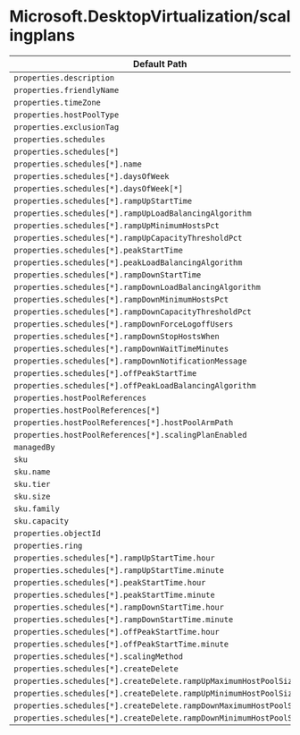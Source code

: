 # Microsoft.DesktopVirtualization/scalingplans

| Default Path | Alias |
|---|---|
| `properties.description` | `Microsoft.DesktopVirtualization/scalingPlans/description` |
| `properties.friendlyName` | `Microsoft.DesktopVirtualization/scalingPlans/friendlyName` |
| `properties.timeZone` | `Microsoft.DesktopVirtualization/scalingPlans/timeZone` |
| `properties.hostPoolType` | `Microsoft.DesktopVirtualization/scalingPlans/hostPoolType` |
| `properties.exclusionTag` | `Microsoft.DesktopVirtualization/scalingPlans/exclusionTag` |
| `properties.schedules` | `Microsoft.DesktopVirtualization/scalingPlans/schedules` |
| `properties.schedules[*]` | `Microsoft.DesktopVirtualization/scalingPlans/schedules[*]` |
| `properties.schedules[*].name` | `Microsoft.DesktopVirtualization/scalingPlans/schedules[*].name` |
| `properties.schedules[*].daysOfWeek` | `Microsoft.DesktopVirtualization/scalingPlans/schedules[*].daysOfWeek` |
| `properties.schedules[*].daysOfWeek[*]` | `Microsoft.DesktopVirtualization/scalingPlans/schedules[*].daysOfWeek[*]` |
| `properties.schedules[*].rampUpStartTime` | `Microsoft.DesktopVirtualization/scalingPlans/schedules[*].rampUpStartTime` |
| `properties.schedules[*].rampUpLoadBalancingAlgorithm` | `Microsoft.DesktopVirtualization/scalingPlans/schedules[*].rampUpLoadBalancingAlgorithm` |
| `properties.schedules[*].rampUpMinimumHostsPct` | `Microsoft.DesktopVirtualization/scalingPlans/schedules[*].rampUpMinimumHostsPct` |
| `properties.schedules[*].rampUpCapacityThresholdPct` | `Microsoft.DesktopVirtualization/scalingPlans/schedules[*].rampUpCapacityThresholdPct` |
| `properties.schedules[*].peakStartTime` | `Microsoft.DesktopVirtualization/scalingPlans/schedules[*].peakStartTime` |
| `properties.schedules[*].peakLoadBalancingAlgorithm` | `Microsoft.DesktopVirtualization/scalingPlans/schedules[*].peakLoadBalancingAlgorithm` |
| `properties.schedules[*].rampDownStartTime` | `Microsoft.DesktopVirtualization/scalingPlans/schedules[*].rampDownStartTime` |
| `properties.schedules[*].rampDownLoadBalancingAlgorithm` | `Microsoft.DesktopVirtualization/scalingPlans/schedules[*].rampDownLoadBalancingAlgorithm` |
| `properties.schedules[*].rampDownMinimumHostsPct` | `Microsoft.DesktopVirtualization/scalingPlans/schedules[*].rampDownMinimumHostsPct` |
| `properties.schedules[*].rampDownCapacityThresholdPct` | `Microsoft.DesktopVirtualization/scalingPlans/schedules[*].rampDownCapacityThresholdPct` |
| `properties.schedules[*].rampDownForceLogoffUsers` | `Microsoft.DesktopVirtualization/scalingPlans/schedules[*].rampDownForceLogoffUsers` |
| `properties.schedules[*].rampDownStopHostsWhen` | `Microsoft.DesktopVirtualization/scalingPlans/schedules[*].rampDownStopHostsWhen` |
| `properties.schedules[*].rampDownWaitTimeMinutes` | `Microsoft.DesktopVirtualization/scalingPlans/schedules[*].rampDownWaitTimeMinutes` |
| `properties.schedules[*].rampDownNotificationMessage` | `Microsoft.DesktopVirtualization/scalingPlans/schedules[*].rampDownNotificationMessage` |
| `properties.schedules[*].offPeakStartTime` | `Microsoft.DesktopVirtualization/scalingPlans/schedules[*].offPeakStartTime` |
| `properties.schedules[*].offPeakLoadBalancingAlgorithm` | `Microsoft.DesktopVirtualization/scalingPlans/schedules[*].offPeakLoadBalancingAlgorithm` |
| `properties.hostPoolReferences` | `Microsoft.DesktopVirtualization/scalingPlans/hostPoolReferences` |
| `properties.hostPoolReferences[*]` | `Microsoft.DesktopVirtualization/scalingPlans/hostPoolReferences[*]` |
| `properties.hostPoolReferences[*].hostPoolArmPath` | `Microsoft.DesktopVirtualization/scalingPlans/hostPoolReferences[*].hostPoolArmPath` |
| `properties.hostPoolReferences[*].scalingPlanEnabled` | `Microsoft.DesktopVirtualization/scalingPlans/hostPoolReferences[*].scalingPlanEnabled` |
| `managedBy` | `Microsoft.DesktopVirtualization/scalingPlans/managedBy` |
| `sku` | `Microsoft.DesktopVirtualization/scalingPlans/sku` |
| `sku.name` | `Microsoft.DesktopVirtualization/scalingPlans/sku.name` |
| `sku.tier` | `Microsoft.DesktopVirtualization/scalingPlans/sku.tier` |
| `sku.size` | `Microsoft.DesktopVirtualization/scalingPlans/sku.size` |
| `sku.family` | `Microsoft.DesktopVirtualization/scalingPlans/sku.family` |
| `sku.capacity` | `Microsoft.DesktopVirtualization/scalingPlans/sku.capacity` |
| `properties.objectId` | `Microsoft.DesktopVirtualization/scalingPlans/objectId` |
| `properties.ring` | `Microsoft.DesktopVirtualization/scalingPlans/ring` |
| `properties.schedules[*].rampUpStartTime.hour` | `Microsoft.DesktopVirtualization/scalingPlans/schedules[*].rampUpStartTime.hour` |
| `properties.schedules[*].rampUpStartTime.minute` | `Microsoft.DesktopVirtualization/scalingPlans/schedules[*].rampUpStartTime.minute` |
| `properties.schedules[*].peakStartTime.hour` | `Microsoft.DesktopVirtualization/scalingPlans/schedules[*].peakStartTime.hour` |
| `properties.schedules[*].peakStartTime.minute` | `Microsoft.DesktopVirtualization/scalingPlans/schedules[*].peakStartTime.minute` |
| `properties.schedules[*].rampDownStartTime.hour` | `Microsoft.DesktopVirtualization/scalingPlans/schedules[*].rampDownStartTime.hour` |
| `properties.schedules[*].rampDownStartTime.minute` | `Microsoft.DesktopVirtualization/scalingPlans/schedules[*].rampDownStartTime.minute` |
| `properties.schedules[*].offPeakStartTime.hour` | `Microsoft.DesktopVirtualization/scalingPlans/schedules[*].offPeakStartTime.hour` |
| `properties.schedules[*].offPeakStartTime.minute` | `Microsoft.DesktopVirtualization/scalingPlans/schedules[*].offPeakStartTime.minute` |
| `properties.schedules[*].scalingMethod` | `Microsoft.DesktopVirtualization/scalingPlans/schedules[*].scalingMethod` |
| `properties.schedules[*].createDelete` | `Microsoft.DesktopVirtualization/scalingPlans/schedules[*].createDelete` |
| `properties.schedules[*].createDelete.rampUpMaximumHostPoolSize` | `Microsoft.DesktopVirtualization/scalingPlans/schedules[*].createDelete.rampUpMaximumHostPoolSize` |
| `properties.schedules[*].createDelete.rampUpMinimumHostPoolSize` | `Microsoft.DesktopVirtualization/scalingPlans/schedules[*].createDelete.rampUpMinimumHostPoolSize` |
| `properties.schedules[*].createDelete.rampDownMaximumHostPoolSize` | `Microsoft.DesktopVirtualization/scalingPlans/schedules[*].createDelete.rampDownMaximumHostPoolSize` |
| `properties.schedules[*].createDelete.rampDownMinimumHostPoolSize` | `Microsoft.DesktopVirtualization/scalingPlans/schedules[*].createDelete.rampDownMinimumHostPoolSize` |

